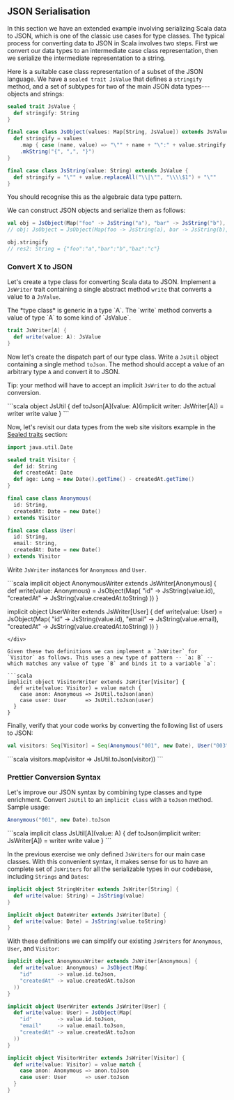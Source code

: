 ## JSON Serialisation

In this section we have an extended example involving serializing Scala data to JSON, which is one of the classic use cases for type classes. The typical process for converting data to JSON in Scala involves two steps. First we convert our data types to an intermediate case class representation, then we serialize the intermediate representation to a string.

Here is a suitable case class representation of a subset of the JSON language. We have a `sealed trait JsValue` that defines a `stringify` method, and a set of subtypes for two of the main JSON data types---objects and strings:

```scala
sealed trait JsValue {
  def stringify: String
}

final case class JsObject(values: Map[String, JsValue]) extends JsValue {
  def stringify = values
    .map { case (name, value) => "\"" + name + "\":" + value.stringify }
    .mkString("{", ",", "}")
}

final case class JsString(value: String) extends JsValue {
  def stringify = "\"" + value.replaceAll("\\|\"", "\\\\$1") + "\""
}
```

You should recognise this as the algebraic data type pattern.

We can construct JSON objects and serialize them as follows:

```scala
val obj = JsObject(Map("foo" -> JsString("a"), "bar" -> JsString("b"), "baz" -> JsString("c")))
// obj: JsObject = JsObject(Map(foo -> JsString(a), bar -> JsString(b), baz -> JsString(c)))

obj.stringify
// res2: String = {"foo":"a","bar":"b","baz":"c"}
```

### Convert X to JSON

Let's create a type class for converting Scala data to JSON. Implement a `JsWriter` trait containing a single abstract method `write` that converts a value to a `JsValue`.

<div class="solution">
The *type class* is generic in a type `A`. The `write` method converts a value of type `A` to some kind of `JsValue`.

```scala
trait JsWriter[A] {
  def write(value: A): JsValue
}
```
</div>

Now let's create the dispatch part of our type class. Write a `JsUtil` object containing a single method `toJson`. The method should accept a value of an arbitrary type `A` and convert it to JSON.

Tip: your method will have to accept an implicit `JsWriter` to do the actual conversion.

<div class="solution">
```scala
object JsUtil {
  def toJson[A](value: A)(implicit writer: JsWriter[A]) =
    writer write value
}
```
</div>

Now, let's revisit our data types from the web site visitors example in the [Sealed traits](/traits/sealed-traits.html) section:

```scala
import java.util.Date

sealed trait Visitor {
  def id: String
  def createdAt: Date
  def age: Long = new Date().getTime() - createdAt.getTime()
}

final case class Anonymous(
  id: String,
  createdAt: Date = new Date()
) extends Visitor

final case class User(
  id: String,
  email: String,
  createdAt: Date = new Date()
) extends Visitor
```

Write `JsWriter` instances for `Anonymous` and `User`.

<div class="solution">
```scala
implicit object AnonymousWriter extends JsWriter[Anonymous] {
  def write(value: Anonymous) = JsObject(Map(
    "id"           -> JsString(value.id),
    "createdAt"    -> JsString(value.createdAt.toString)
  ))
}

implicit object UserWriter extends JsWriter[User] {
  def write(value: User) = JsObject(Map(
    "id"           -> JsString(value.id),
    "email"        -> JsString(value.email),
    "createdAt"    -> JsString(value.createdAt.toString)
  ))
}
```
</div>

Given these two definitions we can implement a `JsWriter` for `Visitor` as follows. This uses a new type of pattern -- `a: B` -- which matches any value of type `B` and binds it to a variable `a`:

```scala
implicit object VisitorWriter extends JsWriter[Visitor] {
  def write(value: Visitor) = value match {
    case anon: Anonymous => JsUtil.toJson(anon)
    case user: User      => JsUtil.toJson(user)
  }
}
```

Finally, verify that your code works by converting the following list of users to JSON:

```scala
val visitors: Seq[Visitor] = Seq(Anonymous("001", new Date), User("003", "dave@xample.com", new Date))
```

<div class="solution">
```scala
visitors.map(visitor => JsUtil.toJson(visitor))
```
</div>

### Prettier Conversion Syntax

Let's improve our JSON syntax by combining type classes and type enrichment. Convert `JsUtil` to an `implicit class` with a `toJson` method. Sample usage:

```scala
Anonymous("001", new Date).toJson
```

<div class="solution">
```scala
implicit class JsUtil[A](value: A) {
  def toJson(implicit writer: JsWriter[A]) =
    writer write value
}
```

In the previous exercise we only defined `JsWriters` for our main case classes. With this convenient syntax, it makes sense for us to have an complete set of `JsWriters` for all the serializable types in our codebase, including `Strings` and `Dates`:

```scala
implicit object StringWriter extends JsWriter[String] {
  def write(value: String) = JsString(value)
}

implicit object DateWriter extends JsWriter[Date] {
  def write(value: Date) = JsString(value.toString)
}
```

With these definitions we can simplify our existing `JsWriters` for `Anonymous`, `User`, and `Visitor`:




```scala
implicit object AnonymousWriter extends JsWriter[Anonymous] {
  def write(value: Anonymous) = JsObject(Map(
    "id"        -> value.id.toJson,
    "createdAt" -> value.createdAt.toJson
  ))
}

implicit object UserWriter extends JsWriter[User] {
  def write(value: User) = JsObject(Map(
    "id"        -> value.id.toJson,
    "email"     -> value.email.toJson,
    "createdAt" -> value.createdAt.toJson
  ))
}

implicit object VisitorWriter extends JsWriter[Visitor] {
  def write(value: Visitor) = value match {
    case anon: Anonymous => anon.toJson
    case user: User      => user.toJson
  }
}
```
</div>
